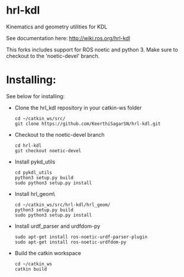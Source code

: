hrl-kdl
=======

Kinematics and geometry utilities for KDL

See documentation here: http://wiki.ros.org/hrl-kdl

This forks includes support for ROS noetic and python 3. Make sure to checkout to the 'noetic-devel' branch.

# Installing:

See below for installing:

- Clone the hrl_kdl repository in your catkin-ws folder
       
      cd ~/catkin_ws/src/
      git clone https://github.com/KeerthiSagarSN/hrl-kdl.git
      
- Checkout to the noetic-devel branch
      
      cd hrl-kdl
      git checkout noetic-devel

- Install pykd_utils

      cd pykdl_utils
      python3 setup.py build
      sudo python3 setup.py install

- Install hrl_geom\

      cd ~/catkin_ws/src/hrl-kdl/hrl_geom/
      python3 setup.py build
      sudo python3 setup.py install

- Install urdf_parser and urdfdom-py

      sudo apt-get install ros-noetic-urdf-parser-plugin
      sudo apt-get install ros-noetic-urdfdom-py

- Build the catkin workspace

      cd ~/catkin_ws
      catkin build
